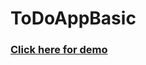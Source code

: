 # ToDoAppBasic

<a href="https://vuralcolak.github.io/ToDoAppBasic/" target="_blank"><h3 align="left">Click here for demo</h3></a>